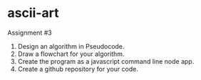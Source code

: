 # ascii-art

Assignment #3

1. Design an algorithm in Pseudocode.
2. Draw a flowchart for your algorithm.
3. Create the program as a javascript command line node app.
4. Create a github repository for your code.

